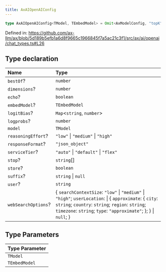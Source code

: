 ```yaml
---
title: AxAIOpenAIConfig
---
```


```ts
type AxAIOpenAIConfig<TModel, TEmbedModel> = Omit<AxModelConfig, "topK"> & object;
```

Defined in: https://github.com/ax-llm/ax/blob/5d189b5efb1a6d8f9665c1966845f7a5ac21c3f1/src/ax/ai/openai/chat_types.ts#L26

## Type declaration

| Name | Type |
| :------ | :------ |
| `bestOf`? | `number` |
| `dimensions`? | `number` |
| `echo`? | `boolean` |
| `embedModel`? | `TEmbedModel` |
| `logitBias`? | `Map`\<`string`, `number`\> |
| `logprobs`? | `number` |
| `model` | `TModel` |
| `reasoningEffort`? | `"low"` \| `"medium"` \| `"high"` |
| `responseFormat`? | `"json_object"` |
| `serviceTier`? | `"auto"` \| `"default"` \| `"flex"` |
| `stop`? | `string`[] |
| `store`? | `boolean` |
| `suffix`? | `string` \| `null` |
| `user`? | `string` |
| `webSearchOptions`? | \{ `searchContextSize`: `"low"` \| `"medium"` \| `"high"`; `userLocation`: \| \{ `approximate`: \{ `city`: `string`; `country`: `string`; `region`: `string`; `timezone`: `string`; `type`: `"approximate"`; \}; \} \| `null`; \} |

## Type Parameters

| Type Parameter |
| :------ |
| `TModel` |
| `TEmbedModel` |

